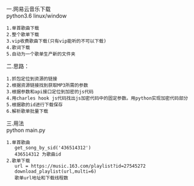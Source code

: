 一.网易云音乐下载  
python3.6 linux/window 
```
1.单首歌曲下载  
2.整个歌单下载  
3.vip收费歌曲下载(只有vip能听的不可以下载)  
4.歌词下载  
5.自动为一个歌单生产新的文件夹
```

二.思路：  
```
1.抓包定位到资源的链接  
2.根据资源链接找到获取MP3所需的参数
3.根据参数和api接口定位到加密的js代码  
4.用charles hook js代码找出js加密代码中的固定参数。用python实现加密代码部分  
5.根据歌的id进行下载保存  
6.解析歌单批量下载 
```

三.用法  
    python main.py 
 ``` 
1.单首歌曲  
    get_song_by_sid('436514312')  
    436514312 为歌曲id  
2.歌单下载   
    url = https://music.163.com/playlist?id=27545272  
    download_playlist(url,multi=6)    
    歌单url地址和下载线程数  